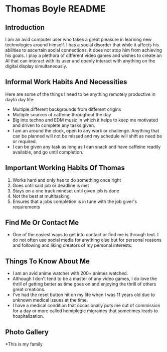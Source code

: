 # Thomas Boyle README

## Introduction

I am an avid computer user who takes a great pleasure in learning new technologies around himself. I has a social disorder that while it affects his abilities to ascertain social connections, it does not stop him from achieving his goals. I play a plethora of different video games and wishes to create an AI that can interact with its user and openly interact with anything on the digital display simultaneously.

## Informal Work Habits And Necessities

Here are some of the things I need to be anything remotely productive in dayto day life:

* Multiple different backgrounds from different origins
* Multiple sources of caffeine throughout the day
* Big into techno and EDM music in which it helps to keep me motivated and driven to complete any tasks given.
* I am an around the clock, open to any work or challenge. Anything that can be planned will not be missed and my schedule will shift as need be or required.
* I can be given any task as long as I can snack and have caffeine readily available, and go until completion.

## Important Working Habits Of Thomas

1. Works hard and only has to do something once right
2. Goes until said job or deadline is met
3. Stays on a one track mindset until given job is done
4. Not the best at multitasking
5. Ensures that a jobs completion is in tune with the job giver's requirements

## Find Me Or Contact Me

* One of the easiest ways to get into contact or find me is through text. I do not often use social media for anything else but for personal reasons and following and liking creators of my personal interests.
  
## Things To Know About Me

* I am an avid anime watcher with 200+ animes watched.
* Although I don't tend to be a master of any video games, I do love the thrill of getting better as time goes on and enjoying the thrill of others great creations.
* I've had the reset button hit on my life when I was 11 years old due to unknown medical issues at the time.
* I have a medical condition that occasionally puts me out of commission for a day or more called hemiplegic migraines that sometimes leads to hospitalization.

## Photo Gallery
*This is my family